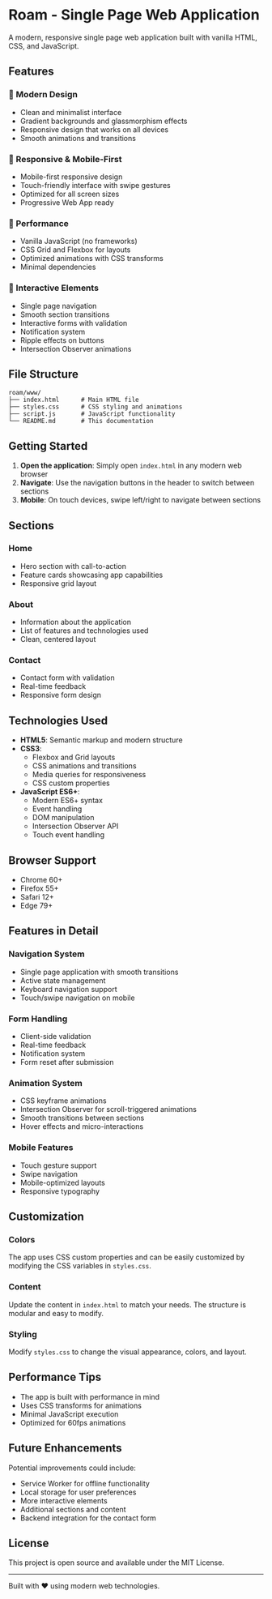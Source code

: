 # Roam - Single Page Web Application

A modern, responsive single page web application built with vanilla HTML, CSS, and JavaScript.

## Features

### 🎨 Modern Design
- Clean and minimalist interface
- Gradient backgrounds and glassmorphism effects
- Responsive design that works on all devices
- Smooth animations and transitions

### 📱 Responsive & Mobile-First
- Mobile-first responsive design
- Touch-friendly interface with swipe gestures
- Optimized for all screen sizes
- Progressive Web App ready

### 🚀 Performance
- Vanilla JavaScript (no frameworks)
- CSS Grid and Flexbox for layouts
- Optimized animations with CSS transforms
- Minimal dependencies

### 🎯 Interactive Elements
- Single page navigation
- Smooth section transitions
- Interactive forms with validation
- Notification system
- Ripple effects on buttons
- Intersection Observer animations

## File Structure

```
roam/www/
├── index.html      # Main HTML file
├── styles.css      # CSS styling and animations
├── script.js       # JavaScript functionality
└── README.md       # This documentation
```

## Getting Started

1. **Open the application**: Simply open `index.html` in any modern web browser
2. **Navigate**: Use the navigation buttons in the header to switch between sections
3. **Mobile**: On touch devices, swipe left/right to navigate between sections

## Sections

### Home
- Hero section with call-to-action
- Feature cards showcasing app capabilities
- Responsive grid layout

### About
- Information about the application
- List of features and technologies used
- Clean, centered layout

### Contact
- Contact form with validation
- Real-time feedback
- Responsive form design

## Technologies Used

- **HTML5**: Semantic markup and modern structure
- **CSS3**: 
  - Flexbox and Grid layouts
  - CSS animations and transitions
  - Media queries for responsiveness
  - CSS custom properties
- **JavaScript ES6+**:
  - Modern ES6+ syntax
  - Event handling
  - DOM manipulation
  - Intersection Observer API
  - Touch event handling

## Browser Support

- Chrome 60+
- Firefox 55+
- Safari 12+
- Edge 79+

## Features in Detail

### Navigation System
- Single page application with smooth transitions
- Active state management
- Keyboard navigation support
- Touch/swipe navigation on mobile

### Form Handling
- Client-side validation
- Real-time feedback
- Notification system
- Form reset after submission

### Animation System
- CSS keyframe animations
- Intersection Observer for scroll-triggered animations
- Smooth transitions between sections
- Hover effects and micro-interactions

### Mobile Features
- Touch gesture support
- Swipe navigation
- Mobile-optimized layouts
- Responsive typography

## Customization

### Colors
The app uses CSS custom properties and can be easily customized by modifying the CSS variables in `styles.css`.

### Content
Update the content in `index.html` to match your needs. The structure is modular and easy to modify.

### Styling
Modify `styles.css` to change the visual appearance, colors, and layout.

## Performance Tips

- The app is built with performance in mind
- Uses CSS transforms for animations
- Minimal JavaScript execution
- Optimized for 60fps animations

## Future Enhancements

Potential improvements could include:
- Service Worker for offline functionality
- Local storage for user preferences
- More interactive elements
- Additional sections and content
- Backend integration for the contact form

## License

This project is open source and available under the MIT License.

---

Built with ❤️ using modern web technologies.
